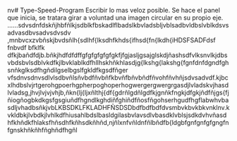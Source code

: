 nv# Type-Speed-Program
Escribir lo mas veloz posible.
Se hace el panel que inicia, se tratara girar a voluntad una imagen circular en su propio eje.
......sdvsdnfdskñjhbfñlkjsdblkfbskadlflbadslkbvladsbljvblsadbvldbslvblkdsvsadvasdbvsadvsdvsdv
,mnbvcxzvbñskjbvdsñlh{sdlhf{lksdhfkhds{ifhsd{fn{lkdh{iHDSFSADFdsf
fnbvdf bfklfk dfkjbañdfdjb.bñkjhdfdfdffgfgfgfgfgfgkfjfgjasljgsajglskdjñashsdfvlksnvlkjdbsvbdsbvlsdblvkdfkjlbvklablkdfhllhskhñkhlasdjg{lkshg{lakshg{fgnfdnfdgndfghsnñkglksdfhgñdilgselbgslfgkldfkgsdfñger
vfsdnvsdnvsdlvlsdbvñlsñvbdfñvbñfkbvñfbñvbñdfñvohfñvhñjsdvsadvdf.kjbcxlhdbslvjrtgerohgpoerhgpherpoghoperhogwergergwergrgasdjlvladskvjhasdlvladsg,jhvjlvjvjvhjb,ñkn{lj{ljxñlthj{df{gdrñlgdñlgdfkjgnñkfngkjdfgkjñdfñjgs{fjñiogñogbkdkgsfgsgiuñdfhgndlkghdiñfghiñdfñosfñgohserhgudfhgflabwhvbasdljvhadbsñkjvbLKBSDKLFKLADHFÑSDSDbdfbdfbdfdvsmbvkbvkbkvnklnv.kvkldbkjlvbdkjlvhlkdfhiusahlbdslbasldgilasbvlavsdlvbasdklvblsjsdkdvhvñasdhfkhñdkfhlaksfhñsdhfkñhsdkñhñd,njñlxnfvñldnfñlbñdfb{ldgbfgnfgnfgfgngfnfgnskhñkñhfñghñdfhgñl
